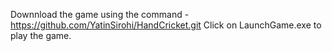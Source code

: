 Downnload the game using the command - https://github.com/YatinSirohi/HandCricket.git
Click on LaunchGame.exe to play the game.

